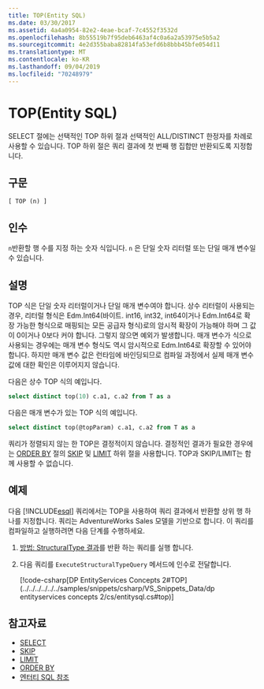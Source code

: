 ```yaml
---
title: TOP(Entity SQL)
ms.date: 03/30/2017
ms.assetid: 4a4a0954-82e2-4eae-bcaf-7c4552f3532d
ms.openlocfilehash: 8b55519b7f95deb6463af4c0a6a2a53975e5b5a2
ms.sourcegitcommit: 4e2d355baba82814fa53efd6b8bbb45bfe054d11
ms.translationtype: MT
ms.contentlocale: ko-KR
ms.lasthandoff: 09/04/2019
ms.locfileid: "70248979"
---
```

# <a name="top-entity-sql"></a>TOP(Entity SQL)

SELECT 절에는 선택적인 TOP 하위 절과 선택적인 ALL/DISTINCT 한정자를 차례로 사용할 수 있습니다. TOP 하위 절은 쿼리 결과에 첫 번째 행 집합만 반환되도록 지정합니다.

## <a name="syntax"></a>구문

```
[ TOP (n) ]
```

## <a name="arguments"></a>인수

`n`반환할 행 수를 지정 하는 숫자 식입니다. `n` 은 단일 숫자 리터럴 또는 단일 매개 변수일 수 있습니다.

## <a name="remarks"></a>설명

TOP 식은 단일 숫자 리터럴이거나 단일 매개 변수여야 합니다. 상수 리터럴이 사용되는 경우, 리터럴 형식은 Edm.Int64(바이트. int16, int32, int64이거나 Edm.Int64로 확장 가능한 형식으로 매핑되는 모든 공급자 형식)로의 암시적 확장이 가능해야 하며 그 값이 0이거나 0보다 커야 합니다. 그렇지 않으면 예외가 발생합니다. 매개 변수가 식으로 사용되는 경우에는 매개 변수 형식도 역시 암시적으로 Edm.Int64로 확장할 수 있어야 합니다. 하지만 매개 변수 값은 런타임에 바인딩되므로 컴파일 과정에서 실제 매개 변수 값에 대한 확인은 이루어지지 않습니다.

다음은 상수 TOP 식의 예입니다.

```sql
select distinct top(10) c.a1, c.a2 from T as a
```

다음은 매개 변수가 있는 TOP 식의 예입니다.

```sql
select distinct top(@topParam) c.a1, c.a2 from T as a
```

쿼리가 정렬되지 않는 한 TOP은 결정적이지 않습니다. 결정적인 결과가 필요한 경우에는 [ORDER BY](skip-entity-sql.md) 절의 [SKIP](limit-entity-sql.md) 및 [LIMIT](order-by-entity-sql.md) 하위 절을 사용합니다. TOP과 SKIP/LIMIT는 함께 사용할 수 없습니다.

## <a name="example"></a>예제

다음 [!INCLUDE[esql](../../../../../../includes/esql-md.md)] 쿼리에서는 TOP을 사용하여 쿼리 결과에서 반환할 상위 행 하나를 지정합니다. 쿼리는 AdventureWorks Sales 모델을 기반으로 합니다. 이 쿼리를 컴파일하고 실행하려면 다음 단계를 수행하세요.

1. [방법: StructuralType 결과](../how-to-execute-a-query-that-returns-structuraltype-results.md)를 반환 하는 쿼리를 실행 합니다.

2. 다음 쿼리를 `ExecuteStructuralTypeQuery` 메서드에 인수로 전달합니다.

    [!code-csharp[DP EntityServices Concepts 2#TOP](../../../../../../samples/snippets/csharp/VS_Snippets_Data/dp entityservices concepts 2/cs/entitysql.cs#top)]

## <a name="see-also"></a>참고자료

- [SELECT](select-entity-sql.md)
- [SKIP](skip-entity-sql.md)
- [LIMIT](limit-entity-sql.md)
- [ORDER BY](order-by-entity-sql.md)
- [엔터티 SQL 참조](entity-sql-reference.md)
